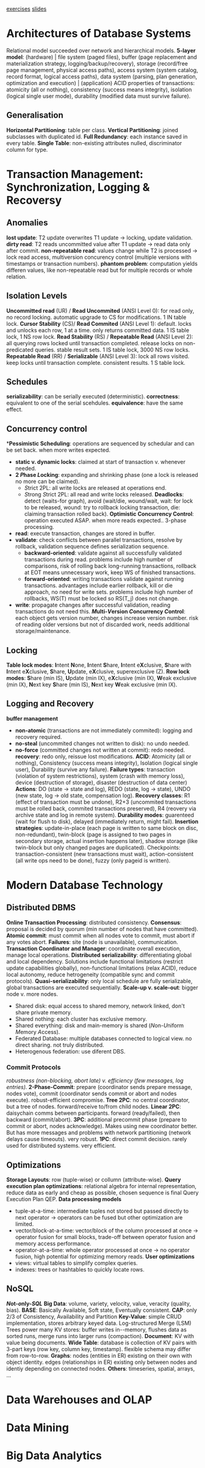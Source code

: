 [exercises](exercises.pdf)
[slides](slides-11.pdf)
# Architectures of Database Systems
Relational model succeeded over network and hierarchical models.
**5-layer model**: (hardware) | file system (paged files), buffer (page replacement and materialization strategy, logging/backup/recovery), storage (record/free page management, physical access paths), access system (system catalog, record format, logical access paths), data system (parsing, plan generation, optimization and execution) | (application)
ACID properties of transactions: atomicity (all or nothing), consistency (success means integrity), isolation (logical single user mode), durability (modified data must survive failure).
## Generalisation
**Horizontal Partitioning**: table per class.
**Vertical Partitioning**: joined subclasses with duplicated id.
**Full Redundancy**: each instance saved in every table.
**Single Table**: non-existing attributes nulled, discriminator column for type.

# Transaction Management: Synchronization, Logging & Recoversy
## Anomalies
**lost update**: T2 update overwrites T1 update $\to$ locking, update validation.
**dirty read**: T2 reads uncommitted value after T1 update $\to$ read data only after commit.
**non-repeatable read**: values change while T2 is processed $\to$ lock read access, multiversion concurency control (multiple versions with timestamps or transaction numbers).
**phantom problem**: computation yields differen values, like non-repeatable read but for multiple records or whole relation.
## Isolation Levels
**Uncommitted read** (UR) / **Read Uncommited** (ANSI Level 0): for read only, no record locking. automatic upgrade to CS for modifications. 1 IN table lock.
**Cursor Stability** (CS)/ **Read Commited** (ANSI Level 1): default. locks and unlocks each row, 1 at a time. only returns committed data. 1 IS table lock, 1 NS row lock.
**Read Stability** (RS) / **Repeatable Read** (ANSI Level 2): all querying rows locked until transaction completed. release locks on non-predicated queries. stable result sets. 1 IS table lock, 3000 NS row locks.
**Repeatable Read** (RR) / **Serializable** (ANSI Level 3): lock all rows visited. keep locks until transaction complete. consistent results. 1 S table lock.
## Schedules
**serializability**: can be serially executed (deterministic).
**correctness**: equivalent to one of the serial scehdules.
**equivalence**: have the same effect.
## Concurrency control
***Pessimistic Scheduling**: operations are sequenced by schedular and can be set back. when more writes expected.
- **static v. dynamic locks**: claimed at start of transaction v. whenever needed.
- **2 *P*hase *L*ocking**: expanding and shrinking phase (one a lock is released no more can be claimed).
	- *S*trict 2PL: all write locks are released at operations end.
	- *S*trong *S*trict 2PL: all read and write locks released.
**Deadlocks**: detect (waits-for graph), avoid (wait/die, wound/wait, wait: for lock to be released, wound: try to rollback locking transaction, die: claiming transaction rolled back).
**Optimistic Concurrency Control**: operation executed ASAP. when more reads expected.. 3-phase processing.
- **read**: execute transaction, changes are stored in buffer.
- **validate**: check conflicts between parallel transactions, resolve by rollback, validation sequence defines serialization sequence.
	- **backward-oriented**: validate against all successfully validated transactions during read. problems include high number of comparisons, risk of rolling back long-running transactions, rollback at EOT means unnecessary work, keep WS of finished transactions.
	- **forward-oriented**: writing transactions validate against running transactions. advantages include earlier rollback, kill or die approach, no need for write sets. problems include high number of rollbacks, WS(T) must be locked so RS(T_j) does not change.
- **write**: propagate changes after successful validation, reading transactions do not need this.
***M*ulti-*V*ersion *C*oncurrency *C*ontrol**: each object gets version number, changes increase version number. risk of reading older versions but not of discarded work, needs additional storage/maintenance.
## Locking
**Table lock modes**: **I**ntent **N**one, **I**ntent **S**hare, **I**ntent e**X**clusive, **S**hare with **I**ntent e**X**clusive, **S**hare, **U**pdate, e**X**clusive, superexclusive (Z).
**Row lock modes**: **S**hare (min IS), **U**pdate (min IX), e**X**clusive (min IX), **W**eak exclusive (min IX), **N**ext key **S**hare (min IS), **N**ext key **W**eak exclusive (min IX).
## Logging and Recovery
**buffer management**
- **non-atomic** (transactions are not immediately commited): logging and recovery required.
- **no-steal** (uncommited changes not written to disk): no undo needed.
- **no-force** (committed changes not written at commit): redo needed.
**recovery**: redo only, reissue lost modifications.
**ACID**: Atomicity (all or nothing), Consistency (success means integrity), Isolation (logical single user), Durability (survive any failure).
**Failure types**: transaction (violation of system restrictions), system (crash with memory loss), device (destruction of storage), disaster (destruction of data center)
**Actions**: DO (state -> state and log), REDO (state, log -> state), UNDO (new state, log -> old state, compensation log).
**Recovery classes**: R1 (effect of transaction must be undone), R2+3 (uncommited transactions must be rolled back, commited transactions preserved), R4 (reovery via archive state and log in remote system).
**Durability modes**: guarenteed (wait for flush to disk), delayed (immediately return, might fail).
**Insertion strategies**: update-in-place (each page is written to same block on disc, non-redundant), twin-block (page is assigned to two pages in secondary storage, actual insertion happens later), shadow storage (like twin-block but only changed pages are duplicated).
Checkpoints: transaction-consistent (new transactions must wait), action-consistent (all write ops need to be done), fuzzy (only pageid is written).
# Modern Database Technology
## Distributed DBMS
**Online Transaction Processing**: distributed consistency.
**Consensus**: proposal is decided by quorum (min number of nodes that have committed).
**Atomic commit**: must commit when all nodes vote to commit, must abort if any votes abort.
**Failures**: site (node is unavailable), communication.
**Transaction Coordinator and Manager**: coordinate overall execution, manage local operations.
**Distributed serializability**: differentiating global and local dependency. Solutions include functional limitations (restrict update capabilities globally), non-functional limitations (relax ACID), reduce local autonomy, reduce hetrogeneity (compatible sync and commit protocols).
**Quasi-serializability**: only local schedule are fully serializable, global transactions are executed sequentially.
**Scale-up v. scale-out**: bigger node v. more nodes.
- Shared disk: equal access to shared memory, network linked, don't share private memory.
- Shared nothing: each cluster has exclusive memory.
- Shared everything: disk and main-memory is shared (*N*on-*U*niform *M*emory *A*ccess).
- Federated Database: multiple databases connected to logical view. no direct sharing. not truly distributed.
- Heterogenous federation: use diferent DBS.
### Commit Protocols
*robustness (non-blocking, abort late) v. efficiency (few messages, log entries).*
**2-Phase-Commit**: prepare (coordinator sends prepare message, nodes vote), commit (coordinator sends commit or abort and nodes execute). robust-efficient compromise.
**Tree 2PC**: no central coordinator, but a tree of nodes. forward/receive to/from child nodes.
**Linear 2PC**: daisychain comms between participants. forward (ready/failed), then backward (commit/abort).
**3PC**: additional precommit phase (prepare to commit or abort, nodes acknowledge). Makes using new coordinator better. But has more messages and problems with network partitioning (network delays cause timeouts). very robust.
**1PC**: direct commit decision. rarely used for distributed systems. very efficient.
## Optimizations
**Storage Layouts**: row (tuple-wise) or collumn (attribute-wise).
**Query execution plan optimizations**: relational algebra for internal representation, reduce data as early and cheap as possible, chosen sequence is final Query Execution Plan QEP.
**Data processing models**
- tuple-at-a-time: intermediate tuples not stored but passed directly to next operator $\to$ operators can be fused but other optimization are limited.
- vector/block-at-a-time: vector/block of the column processed at once $\to$ operator fusion for small blocks, trade-off between operator fusion and memory access performance.
- operator-at-a-time: whole operator processed at once $\to$ no operator fusion, high potential for optimizing memory reads.
**User optimizations**
- views: virtual tables to simplify complex queries.
- indexes: trees or hashtables to quickly locate rows.
## NoSQL
***N*ot-*o*nly-*SQL***
**Big Data**: volume, variety, velocity, value, veracity (quality, bias).
**BASE**: Basically Available, Soft state, Eventually consistent.
**CAP**: only 2/3 of Consistency, Availability and Partition
**Key-Value**: simple CRUD implementation, stores arbitrary keyed data. Log-structured Merge (LSM) Trees power many KV stores: buffer writes in--memory, flushes data as sorted runs, merge runs into larger runs (compaction).
**Document**: KV with value being documents.
**Wide Table**: database is collection of KV pairs with 3-part keys (row key, column key, timestamp). flexible schema may differ from row-to-row.
**Graphs**: nodes (entities in ER) existing on their own with object identity. edges (relationships in ER) existing only between nodes and identiy depending on connected nodes.
**Others**: timeseries, spatial, arrays, …
# Data Warehouses and OLAP
# Data Mining
# Big Data Analytics